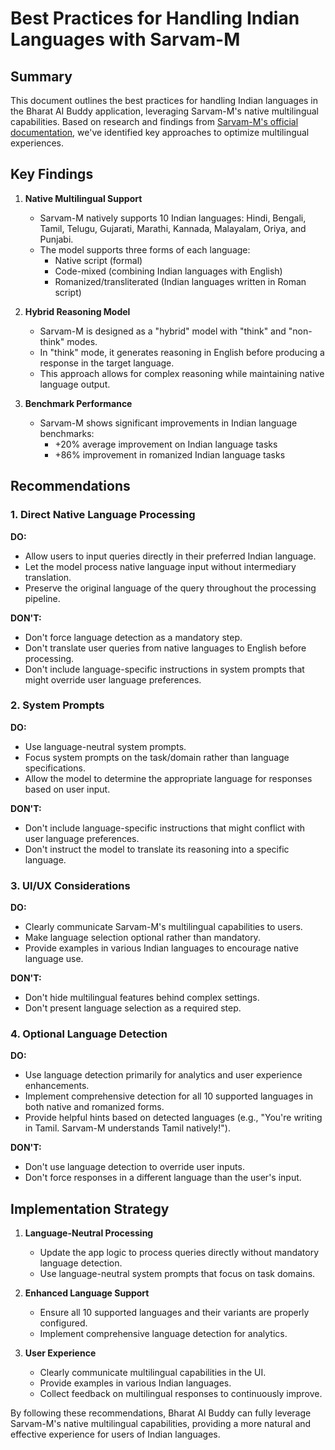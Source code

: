 # Best Practices for Handling Indian Languages with Sarvam-M

## Summary

This document outlines the best practices for handling Indian languages in the Bharat AI Buddy application, leveraging Sarvam-M's native multilingual capabilities. Based on research and findings from [Sarvam-M's official documentation](https://www.sarvam.ai/blogs/sarvam-m), we've identified key approaches to optimize multilingual experiences.

## Key Findings

1. **Native Multilingual Support**
   - Sarvam-M natively supports 10 Indian languages: Hindi, Bengali, Tamil, Telugu, Gujarati, Marathi, Kannada, Malayalam, Oriya, and Punjabi.
   - The model supports three forms of each language:
     - Native script (formal)
     - Code-mixed (combining Indian languages with English)
     - Romanized/transliterated (Indian languages written in Roman script)

2. **Hybrid Reasoning Model**
   - Sarvam-M is designed as a "hybrid" model with "think" and "non-think" modes.
   - In "think" mode, it generates reasoning in English before producing a response in the target language.
   - This approach allows for complex reasoning while maintaining native language output.

3. **Benchmark Performance**
   - Sarvam-M shows significant improvements in Indian language benchmarks:
     - +20% average improvement on Indian language tasks
     - +86% improvement in romanized Indian language tasks

## Recommendations

### 1. Direct Native Language Processing

**DO:**
- Allow users to input queries directly in their preferred Indian language.
- Let the model process native language input without intermediary translation.
- Preserve the original language of the query throughout the processing pipeline.

**DON'T:**
- Don't force language detection as a mandatory step.
- Don't translate user queries from native languages to English before processing.
- Don't include language-specific instructions in system prompts that might override user language preferences.

### 2. System Prompts

**DO:**
- Use language-neutral system prompts.
- Focus system prompts on the task/domain rather than language specifications.
- Allow the model to determine the appropriate language for responses based on user input.

**DON'T:**
- Don't include language-specific instructions that might conflict with user language preferences.
- Don't instruct the model to translate its reasoning into a specific language.

### 3. UI/UX Considerations

**DO:**
- Clearly communicate Sarvam-M's multilingual capabilities to users.
- Make language selection optional rather than mandatory.
- Provide examples in various Indian languages to encourage native language use.

**DON'T:**
- Don't hide multilingual features behind complex settings.
- Don't present language selection as a required step.

### 4. Optional Language Detection

**DO:**
- Use language detection primarily for analytics and user experience enhancements.
- Implement comprehensive detection for all 10 supported languages in both native and romanized forms.
- Provide helpful hints based on detected languages (e.g., "You're writing in Tamil. Sarvam-M understands Tamil natively!").

**DON'T:**
- Don't use language detection to override user inputs.
- Don't force responses in a different language than the user's input.

## Implementation Strategy

1. **Language-Neutral Processing**
   - Update the app logic to process queries directly without mandatory language detection.
   - Use language-neutral system prompts that focus on task domains.

2. **Enhanced Language Support**
   - Ensure all 10 supported languages and their variants are properly configured.
   - Implement comprehensive language detection for analytics.

3. **User Experience**
   - Clearly communicate multilingual capabilities in the UI.
   - Provide examples in various Indian languages.
   - Collect feedback on multilingual responses to continuously improve.

By following these recommendations, Bharat AI Buddy can fully leverage Sarvam-M's native multilingual capabilities, providing a more natural and effective experience for users of Indian languages.
